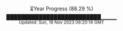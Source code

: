 <p align="center">
⏳Year Progress (88.29 %) <br>
██████████████████████████▁▁▁▁ <br>
<sub>Updated: Sun, 19 Nov 2023 06:20:14 GMT</sub>
</p>

